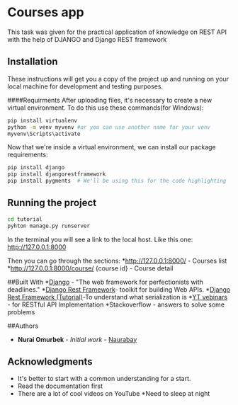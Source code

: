 # Courses app
This task was given for the practical application of knowledge on REST API with the help of DJANGO and Django REST framework

## Installation
These instructions will get you a copy of the project up and running on your local machine for development and testing purposes.

####Requirments
After uploading files, it's necessary to create a new virtual environment.
To do this use these commands(for Windows):

```bash
pip install virtualenv
python -m venv myvenv #or you can use another name for your venv
myvenv\Scripts\activate
```
Now that we're inside a virtual environment, we can install our package requirements:

```bash
pip install django
pip install djangorestframework
pip install pygments  # We'll be using this for the code highlighting
```
## Running the project

```bash
cd tutorial
pyhton manage.py runserver
```
In the terminal you will see a link to the local host. Like this one:
http://127.0.0.1:8000

Then you can go through the sections:
*http://127.0.0.1:8000/  - Сourses list
*http://127.0.0.1:8000/course/ {course id}  - Course detail

##Built With
*[Django](https://docs.djangoproject.com/en/3.1/) - "The web framework for perfectionists with deadlines."
*[Django Rest Framework](https://www.django-rest-framework.org/)- toolkit for building Web APIs.
*[Django Rest Framework (Tutorial)](https://www.django-rest-framework.org/tutorial/1-serialization/)-To understand what serialization is
*[YT vebinars](https://www.youtube.com/watch?v=C6S3dMt1s_M&t=4852s) - for RESTful API Implementation
*Stackoverflow - answers to solve some problems

##Authors
* **Nurai Omurbek** - *Initial work* - [Naurabay](https://github.com/Naurabay/)

## Acknowledgments

* It's better to start with a common understanding for a start.
* Read the documentation first
* There are a lot of cool videos on YouTube
*Need to sleep at night
